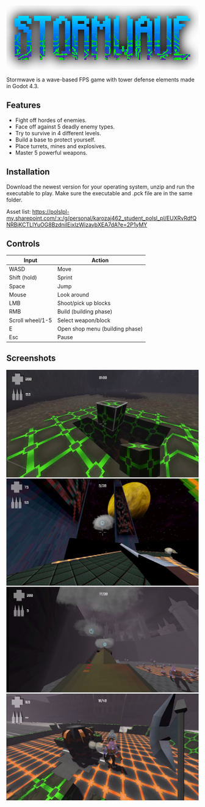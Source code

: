 <p align="center">
  <img src="https://github.com/karozaj/Stormwave/blob/main/.github/logo.png">
</p>

Stormwave is a wave-based FPS game with tower defense elements made in Godot 4.3.

## Features
- Fight off hordes of enemies.
- Face off against 5 deadly enemy types.
- Try to survive in 4 different levels.
- Build a base to protect yourself.
- Place turrets, mines and explosives.
- Master 5 powerful weapons.

## Installation
Download the newest version for your operating system, unzip and run the executable to play. Make sure the executable and .pck file are in the same folder.

Asset list: https://polslpl-my.sharepoint.com/:x:/g/personal/karozaj462_student_polsl_pl/EUXRvRdfQNRBjKCTLlYuOG8BzdniIEixIzWizaybXEA7dA?e=2P1yMY

## Controls
|Input|Action|
|-----|------|
|WASD|Move|
|Shift (hold)|Sprint|
|Space|Jump|
|Mouse|Look around|
|LMB|Shoot/pick up blocks|
|RMB|Build (building phase)|
|Scroll wheel/1-5|Select weapon/block|
|E|Open shop menu (building phase)|
|Esc|Pause|


## Screenshots
<p align="center">
  <img src="https://github.com/karozaj/Stormwave/blob/main/.github/build1.png">
  <img src="https://github.com/karozaj/Stormwave/blob/main/.github/fight2.png">
  <img src="https://github.com/karozaj/Stormwave/blob/main/.github/fight5.png">
  <img src="https://github.com/karozaj/Stormwave/blob/main/.github/fight6.png">
</p>
